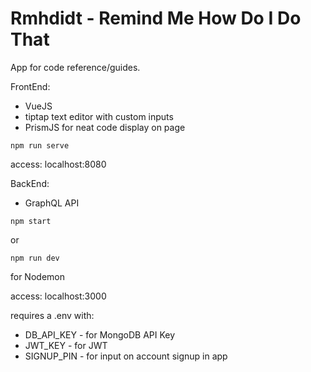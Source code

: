 # Rmhdidt - Remind Me How Do I Do That

App for code reference/guides.<br />

FrontEnd:<br />
- VueJS
- tiptap text editor with custom inputs
- PrismJS for neat code display on page

```
npm run serve
```
access: localhost:8080<br />

BackEnd:<br />
- GraphQL API

```
npm start
```
or 
```
npm run dev
```
for Nodemon

access: localhost:3000<br />

requires a .env with:<br />
- DB_API_KEY - for MongoDB API Key
- JWT_KEY - for JWT
- SIGNUP_PIN - for input on account signup in app
